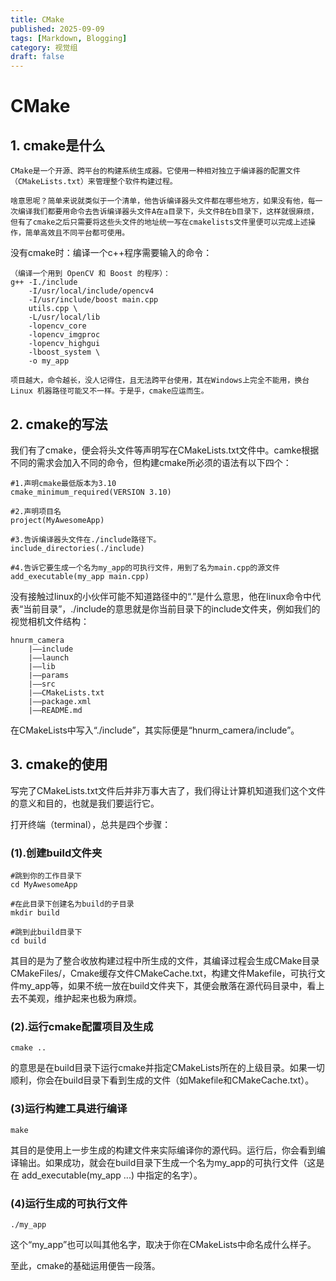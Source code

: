 ```yaml
---
title: CMake
published: 2025-09-09
tags: [Markdown, Blogging]
category: 视觉组
draft: false
---
```


# CMake
## 1. cmake是什么
    CMake是一个开源、跨平台的构建系统生成器。它使用一种相对独立于编译器的配置文件（CMakeLists.txt）来管理整个软件构建过程。

    啥意思呢？简单来说就类似于一个清单，他告诉编译器头文件都在哪些地方，如果没有他，每一次编译我们都要用命令去告诉编译器头文件A在a目录下，头文件B在b目录下，这样就很麻烦，但有了cmake之后只需要将这些头文件的地址统一写在cmakelists文件里便可以完成上述操作，简单高效且不同平台都可使用。

没有cmake时：编译一个c++程序需要输入的命令：
```
（编译一个用到 OpenCV 和 Boost 的程序）：
g++ -I./include 
    -I/usr/local/include/opencv4 
    -I/usr/include/boost main.cpp 
    utils.cpp \
    -L/usr/local/lib 
    -lopencv_core 
    -lopencv_imgproc 
    -lopencv_highgui 
    -lboost_system \
    -o my_app
```   
    项目越大，命令越长，没人记得住，且无法跨平台使用，其在Windows上完全不能用，换台 Linux 机器路径可能又不一样。于是乎，cmake应运而生。
## 2. cmake的写法
我们有了cmake，便会将头文件等声明写在CMakeLists.txt文件中。camke根据不同的需求会加入不同的命令，但构建cmake所必须的语法有以下四个：
```
#1.声明cmake最低版本为3.10
cmake_minimum_required(VERSION 3.10)

#2.声明项目名
project(MyAwesomeApp)

#3.告诉编译器头文件在./include路径下。
include_directories(./include)

#4.告诉它要生成一个名为my_app的可执行文件，用到了名为main.cpp的源文件
add_executable(my_app main.cpp)
```

没有接触过linux的小伙伴可能不知道路径中的“.”是什么意思，他在linux命令中代表“当前目录”，./include的意思就是你当前目录下的include文件夹，例如我们的视觉相机文件结构：
    
    hnurm_camera
        |——include
        |——launch
        |——lib
        |——params
        |——src
        |——CMakeLists.txt
        |——package.xml
        |——README.md

在CMakeLists中写入“./include”，其实际便是“hnurm_camera/include”。

## 3. cmake的使用
写完了CMakeLists.txt文件后并非万事大吉了，我们得让计算机知道我们这个文件的意义和目的，也就是我们要运行它。

打开终端（terminal），总共是四个步骤：

### (1).创建build文件夹

```
#跳到你的工作目录下
cd MyAwesomeApp

#在此目录下创建名为build的子目录
mkdir build

#跳到此build目录下
cd build
```

其目的是为了整合收放构建过程中所生成的文件，其编译过程会生成CMake目录CMakeFiles/，Cmake缓存文件CMakeCache.txt，构建文件Makefile，可执行文件my_app等，如果不统一放在build文件夹下，其便会散落在源代码目录中，看上去不美观，维护起来也极为麻烦。

### (2).运行cmake配置项目及生成

```
cmake ..
```
的意思是在build目录下运行cmake并指定CMakeLists所在的上级目录。如果一切顺利，你会在build目录下看到生成的文件（如Makefile和CMakeCache.txt）。

### (3)运行构建工具进行编译

```
make
```

其目的是使用上一步生成的构建文件来实际编译你的源代码。运行后，你会看到编译输出。如果成功，就会在build目录下生成一个名为my_app的可执行文件（这是在 add_executable(my_app ...) 中指定的名字）。

### (4)运行生成的可执行文件
```
./my_app
```
这个“my_app”也可以叫其他名字，取决于你在CMakeLists中命名成什么样子。

至此，cmake的基础运用便告一段落。




